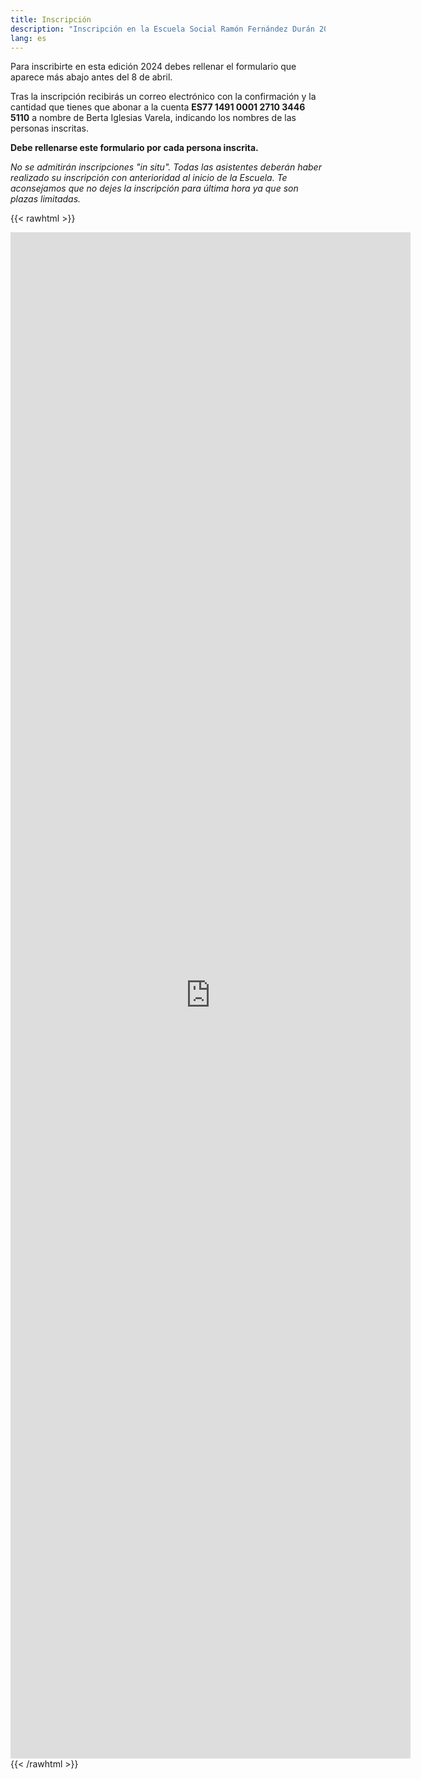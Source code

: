 ```yaml
---
title: Inscripción
description: "Inscripción en la Escuela Social Ramón Fernández Durán 2021"
lang: es
---
```


Para inscribirte en esta edición 2024 debes rellenar el formulario que aparece más abajo antes del 8 de abril.

Tras la inscripción recibirás un correo electrónico con la confirmación y la cantidad que tienes que abonar a la cuenta **ES77 1491 0001 2710 3446 5110**
 a nombre de Berta Iglesias Varela, indicando los nombres de las personas inscritas.

**Debe rellenarse este formulario por cada persona inscrita.**

_No se admitirán inscripciones "in situ". Todas las asistentes deberán haber realizado su inscripción con anterioridad al inicio de la Escuela. Te aconsejamos que no dejes la inscripción para última hora ya que son plazas limitadas._

{{< rawhtml >}}
<iframe src="https://docs.google.com/forms/d/e/1FAIpQLSeHlCaIes5v88ua9oQMw7kY6MxP0Mb0Nuk2-o-US4r7FcuMFw/viewform?embedded=true" width="640" height="2442" frameborder="0" marginheight="0" marginwidth="0">Cargando…</iframe>
{{< /rawhtml >}}